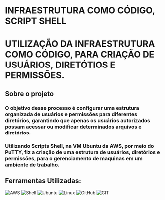 # INFRAESTRUTURA COMO CÓDIGO, SCRIPT SHELL

# UTILIZAÇÃO DA INFRAESTRUTURA COMO CÓDIGO, PARA CRIAÇÃO DE USUÁRIOS, DIRETÓTIOS E PERMISSÕES.

## Sobre o projeto
### O objetivo desse processo é configurar uma estrutura organizada de usuários e permissões para diferentes diretórios, garantindo que apenas os usuários autorizados possam acessar ou modificar determinados arquivos e diretórios.

### Utilizando Scripts Shell, na VM Ubuntu da AWS, por meio do PuTTY, fiz a criação de uma estrutura de usuários, diretórios e permissões, para o gerenciamento de maquinas em um ambiente de trabalho.

## Ferramentas Utilizadas:
![AWS](https://img.shields.io/badge/Amazon_AWS-232F3E?style=flat&logo=amazon-web-services&logoColor=white) ![Shell](https://img.shields.io/badge/Shell_Script-121011?style=flat&logo=gnu-bash&logoColor=white) ![Ubuntu](https://img.shields.io/badge/Ubuntu-E95420?style=flat&logo=ubuntu&logoColor=white) ![Linux](https://img.shields.io/badge/Linux-FCC624?style=flat&logo=linux&logoColor=black) ![GitHub](https://img.shields.io/badge/GitHub-181717?style=flat&logo=github&logoColor=white) ![GIT](https://img.shields.io/badge/GIT-E44C30?flat&logo=git&logoColor=white)                                                                                                                                                                                                              
